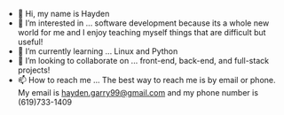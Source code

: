 - 👋 Hi, my name is Hayden
- 👀 I’m interested in ... software development because its a whole new world for me and I enjoy teaching myself things that are difficult but useful!
- 🌱 I’m currently learning ... Linux and Python
- 💞️ I’m looking to collaborate on ... front-end, back-end, and full-stack projects!
- 📫 How to reach me ... The best way to reach me is by email or phone. My email is hayden.garry99@gmail.com and my phone number is (619)733-1409

<!---
haydeniscool99/haydeniscool99 is a ✨ special ✨ repository because its `README.md` (this file) appears on your GitHub profile.
You can click the Preview link to take a look at your changes.
--->
